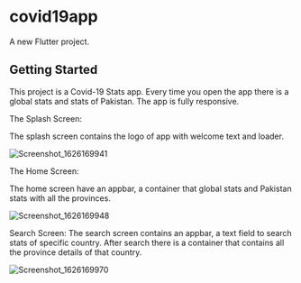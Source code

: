 # covid19app

A new Flutter project.

## Getting Started


This project is a Covid-19 Stats app. Every time you open the app there is a global stats and stats of Pakistan. The app is fully responsive.


The Splash Screen:

The splash screen contains the logo of app with welcome text and loader.



![Screenshot_1626169941](https://user-images.githubusercontent.com/68778605/125431740-3c4873fe-93ff-4f86-bf18-7fd3dd9f77e0.png)




The Home Screen:

The home screen have an appbar, a container that global stats and Pakistan stats with all the provinces.



![Screenshot_1626169948](https://user-images.githubusercontent.com/68778605/125431799-df7dcbb6-6319-4b1a-8fd7-7e5fbc32c565.png)




Search Screen:
The search screen contains an appbar, a text field to search stats of specific country. After search there is a container that contains all the province details of that country.



![Screenshot_1626169970](https://user-images.githubusercontent.com/68778605/125432049-e74cc2f2-e8c3-4641-988a-2d2f360b9627.png)



